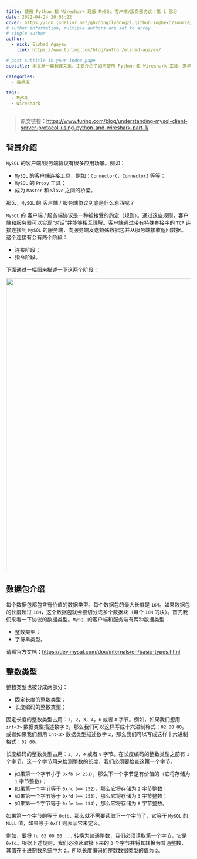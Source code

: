 ```yaml
---
title: 使用 Python 和 Wireshark 理解 MySQL 客户端/服务器协议：第 1 部分
date: 2022-04-24 20:03:22
cover: https://cdn.jsdelivr.net/gh/dongzl/dongzl.github.io@hexo/source/images/cover/mysql_study_2.png
# author information, multiple authors are set to array
# single author
author:
  - nick: Elshad Agayev
    link: https://www.turing.com/blog/author/elshad-agayev/

# post subtitle in your index page
subtitle: 本文是一篇翻译文章，主要介绍了如何使用 Python 和 Wireshark 工具，来学习 MySQL 客户端和服务端的交互协议。

categories: 
  - 数据库

tags: 
  - MySQL
  - Wireshark
---
```


> 原文链接：https://www.turing.com/blog/understanding-mysql-client-server-protocol-using-python-and-wireshark-part-1/

## 背景介绍

`MySQL` 的客户端/服务端协议有很多应用场景。例如：

- `MySQL` 的客户端连接工具，例如：`ConnectorC`，`ConnectorJ` 等等；
- `MySQL` 的 `Proxy` 工具；
- 成为 `Master` 和 `Slave` 之间的桥梁。

那么，`MySQL` 的 客户端 / 服务端协议到底是什么东西呢？

`MySQL` 的 客户端 / 服务端协议是一种被接受的约定（规则）。通过这些规则，客户端和服务器可以实现“对话”并能够相互理解。客户端通过带有特殊套接字的 `TCP` 连接连接到 `MySQL` 的服务端，向服务端发送特殊数据包并从服务端接收返回数据。这个连接有会有两个阶段：

- 连接阶段；
- 指令阶段。

下面通过一幅图来描述一下这两个阶段：

<img src="https://cdn.jsdelivr.net/gh/dongzl/dongzl.github.io@hexo/source/images/2022/02-Understanding-MySQL-Client-Server-Protocol-Using-Python-Wireshark-Part-1/01.webp" style="width:800px"/>

## 数据包介绍

每个数据包都包含有价值的数据类型。每个数据包的最大长度是 `16M`。如果数据包的长度超过 `16M`，这个数据包就会被切分成多个数据块（每个 `16M` 的块）。首先我们来看一下协议的数据类型。`MySQL` 的客户端和服务端有两种数据类型：

- 整数类型；
- 字符串类型。

请看官方文档：https://dev.mysql.com/doc/internals/en/basic-types.html

## 整数类型

整数类型也被分成两部分：

- 固定长度的整数类型；
- 长度编码的整数类型；

固定长度的整数类型占用：`1`，`2`，`3`，`4`，`6` 或者 `8` 字节。例如，如果我们想用 `int<3>` 数据类型描述数字 `2`，那么我们可以这样写成十六进制格式：`02 00 00`。或者如果我们想用 `int<2>` 数据类型描述数字 `2`，那么我们可以写成这样十六进制格式：`02 00`。

长度编码的整数类型占用：`1`，`3`，`4` 或者 `9` 字节。在长度编码的整数类型之前有 `1` 个字节，这一个字节用来检测整数的长度，我们必须要检查这第一个字节。

- 如果第一个字节小于 `0xfb（< 251）`，那么下一个字节是有价值的（它将存储为 `1` 字节整数）；
- 如果第一个字节等于 `0xfc（== 252）`，那么它将存储为 `2` 字节整数；
- 如果第一个字节等于 `0xfd（== 253）`，那么它将存储为 `3` 字节整数；
- 如果第一个字节等于 `0xfe（== 254）`，那么它将存储为 `8` 字节整数。

如果第一个字节的等于 `0xfb`，那么就不需要读取下一个字节了，它等于 `MySQL` 的 `NULL` 值，如果等于 `0xff` 则表示它未定义。

例如，要将 `fd 03 00 00 ...` 转换为普通整数，我们必须读取第一个字节，它是 `0xfd`。根据上述规则，我们必须读取接下来的 `3` 个字节并将其转换为普通整数，其值在十进制数系统中为 `2`。所以长度编码的整数数据类型的值为 `2`。
